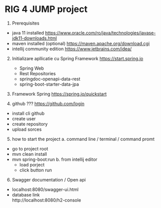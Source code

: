 # RIG 4 JUMP project

1. Prerequisites
 - java 11 installed
   https://www.oracle.com/ro/java/technologies/javase-jdk11-downloads.html
 - maven installed (optional)
   https://maven.apache.org/download.cgi
 - intellij community edition
   https://www.jetbrains.com/idea/

2. Initializare apllicatie cu Spring Framework
   https://start.spring.io
   - Spring Web
   - Rest Repositories
   - springdoc-openapi-data-rest
   - spring-boot-starter-data-jpa 
     
3. Framework Spring
   https://spring.io/quickstart
   
4. github ???
   https://github.com/login
 - install cli github  
 - create user
 - create repository
 - upload sorces

5. how to start the project a. command line / terminal / command promt

- go to project root
- mvn clean install
- mvn spring-boot:run b. from intellij editor
    - load porject
    - click button run

6. Swagger documentation / Open api

- localhost:8080/swagger-ui.html
- database link   
  http://localhost:8080/h2-console